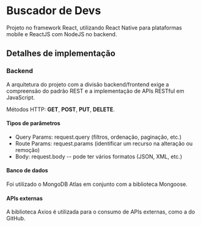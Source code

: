 # Buscador de Devs
Projeto no framework React, utilizando React Native para plataformas mobile e ReactJS com NodeJS no backend.

## Detalhes de implementação

### Backend
A arquitetura do projeto com a divisão backend/frontend exige a compreensão do padrão REST e a implementação de APIs RESTful em JavaScript.

Métodos HTTP: **GET**, **POST**, **PUT**, **DELETE**.

#### Tipos de parâmetros
* Query Params: request.query (filtros, ordenação, paginação, etc.)
* Route Params: request.params (identificar um recurso na alteração ou remoção)
* Body: request.body -- pode ter vários formatos (JSON, XML, etc.)

#### Banco de dados
Foi utilizado o MongoDB Atlas em conjunto com a biblioteca Mongoose.

#### APIs externas
A biblioteca Axios é utilizada para o consumo de APIs externas, como a do GitHub.


